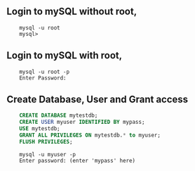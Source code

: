 ## Login to mySQL without root,
```shell
    mysql -u root
    mysql>
```

## Login to mySQL with root,

```shell
    mysql -u root -p
    Enter Password: 
```

## Create Database, User and Grant access

```sql
    CREATE DATABASE mytestdb;
    CREATE USER myuser IDENTIFIED BY mypass;
    USE mytestdb;
    GRANT ALL PRIVILEGES ON mytestdb.* to myuser;
    FLUSH PRIVILEGES;
```

```shell
    mysql -u myuser -p
    Enter password: (enter 'mypass' here)
```

```
```